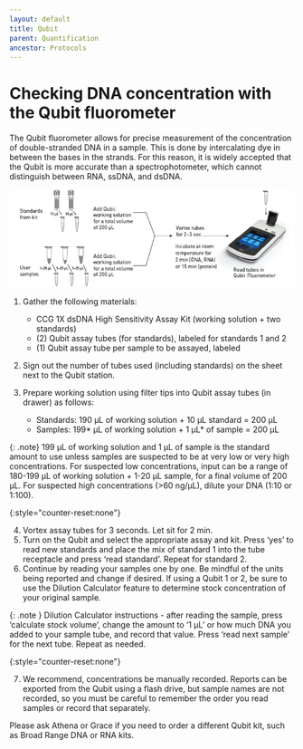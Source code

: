 ```yaml
---
layout: default
title: Qubit
parent: Quantification
ancestor: Protocols
---
```


# Checking DNA concentration with the Qubit fluorometer

The Qubit fluorometer allows for precise measurement of the concentration of double-stranded DNA in a sample. This is done by intercalating dye in between the bases in the strands. For this reason, it is widely accepted that the Qubit is more accurate than a spectrophotometer, which cannot distinguish between RNA, ssDNA, and dsDNA.

<img src='https://github.com/CCG-CAS/CCG-CAS.github.io/blob/main/assets/Qubit%20Diagram.jpeg?raw=true' 
    alt="Qubit Fluorometer Diagram">

1. Gather the following materials:
    - CCG 1X dsDNA High Sensitivity Assay Kit (working solution + two standards)
    - (2) Qubit assay tubes (for standards), labeled for standards 1 and 2
    - (1) Qubit assay tube per sample to be assayed, labeled

2. Sign out the number of tubes used (including standards) on the sheet next to the Qubit station.
3. Prepare working solution using filter tips into Qubit assay tubes (in drawer) as follows:
     - Standards: 190 µL of working solution + 10 µL standard = 200 µL
     - Samples: 199* µL of working solution + 1 µL* of sample = 200 µL
    
{: .note}
199 µL of working solution and 1 µL of sample is the standard amount to use unless samples are suspected to be at very low or very high concentrations.
For suspected low concentrations, input can be a range of 180-199 µL of working solution + 1-20 µL  sample, for a final volume of 200 µL.
For suspected high concentrations (>60 ng/µL), dilute your DNA (1:10 or 1:100).

{:style="counter-reset:none"}

4. Vortex assay tubes for 3 seconds. Let sit for 2 min.
5. Turn on the Qubit and select the appropriate assay and kit. Press ‘yes’ to read new standards and place the mix of standard 1 into the tube receptacle and press ‘read standard’. Repeat for standard 2.
6. Continue by reading your samples one by one. Be mindful of the units being reported and change if desired. If using a Qubit 1 or 2, be sure to use the Dilution Calculator feature to determine stock concentration of your original sample.

{: .note }
Dilution Calculator instructions - after reading the sample, press ‘calculate stock volume’, change the amount to ‘1 µL’ or how much DNA you added to your sample tube, and record that value. Press ‘read next sample’ for the next tube. Repeat as needed.

{:style="counter-reset:none"}

7. We recommend, concentrations be manually recorded. Reports can be exported from the Qubit using a flash drive, but sample names are not recorded, so you must be careful to remember the order you read samples or record that separately.

Please ask Athena or Grace if you need to order a different Qubit kit, such as Broad Range DNA or RNA kits.
